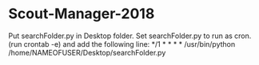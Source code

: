 # Scout-Manager-2018
Put searchFolder.py in Desktop folder.
Set searchFolder.py to run as cron. (run crontab -e) and add the following line:
*/1 * * * * /usr/bin/python /home/NAMEOFUSER/Desktop/searchFolder.py
